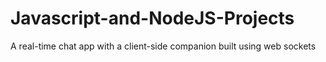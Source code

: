 # Javascript-and-NodeJS-Projects
A real-time chat app with a client-side companion built using web sockets
